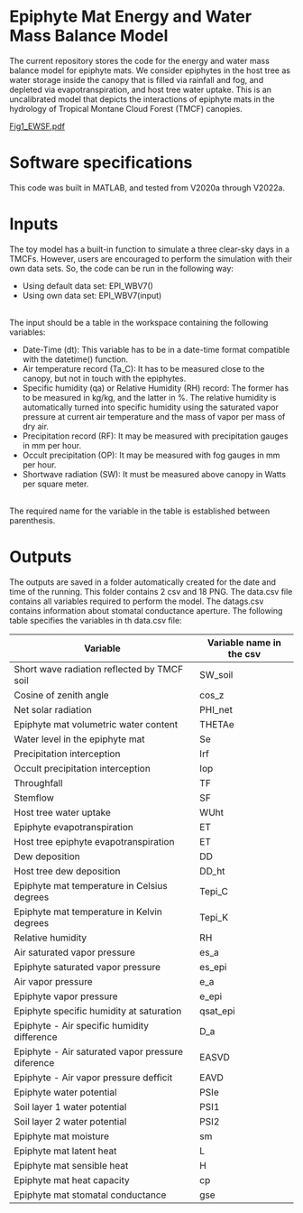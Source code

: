 # Epiphyte Mat Energy and Water Mass Balance Model
The current repository stores the code for the energy and water mass balance model for epiphyte mats. We consider epiphytes in the host tree as water storage inside the canopy that is filled via rainfall and fog, and depleted via evapotranspiration, and host tree water uptake. This is an uncalibrated model that depicts the interactions of epiphyte mats in the hydrology of Tropical Montane Cloud Forest (TMCF) canopies. 

[Fig1_EWSF.pdf](https://github.com/user-attachments/files/16238364/Fig1_EWSF.pdf)

# Software specifications
This code was built in MATLAB, and tested from V2020a through V2022a.


# Inputs
The toy model has a built-in function to simulate a three clear-sky days in a TMCFs. However, users are encouraged to perform the simulation with their own data sets. So, the code can be run in the following way:
  - Using default data set: EPI_WBV7()
  - Using own data set: EPI_WBV7(input)<br/><br/>
  
The input should be a table in the workspace containing the following variables:
  - Date-Time (dt): This variable has to be in a date-time format compatible with the datetime() function.
  - Air temperature record (Ta_C): It has to be measured close to the canopy, but not in touch with the epiphytes.
  - Specific humidity (qa) or Relative Humidity (RH) record: The former has to be measured in kg/kg, and the latter in %. The relative humidity is automatically turned into specific humidity using the saturated vapor pressure at current air temperature and the mass of vapor per mass of dry air.
  - Precipitation record (RF): It may be measured with precipitation gauges in mm per hour.
  - Occult precipitation (OP): It may be measured with fog gauges in mm per hour.
  - Shortwave radiation (SW): It must be measured above canopy in Watts per square meter.<br/><br/>
  
  
The required name for the variable in the table is established between parenthesis.

# Outputs
The outputs are saved in a folder automatically created for the date and time of the running. This folder contains 2 csv and 18 PNG. The data.csv file contains all variables required to perform the model. The datags.csv contains information about stomatal conductance aperture. The following table specifies the variables in th data.csv file:

| Variable | Variable name in the csv |
| ------------- | ------------- |
| Short wave radiation reflected by TMCF soil  | SW_soil |
| Cosine of zenith angle  | cos_z |
| Net solar radiation  | PHI_net |
| Epiphyte mat volumetric water content  | THETAe |
| Water level in the epiphyte mat  | Se |
| Precipitation interception  | Irf |
| Occult precipitation interception   | Iop |
| Throughfall  | TF |
| Stemflow  | SF |
| Host tree water uptake  | WUht |
| Epiphyte evapotranspiration | ET |
| Host tree epiphyte evapotranspiration | ET |
| Dew deposition | DD |
| Host tree dew deposition | DD_ht |
| Epiphyte mat temperature in Celsius degrees | Tepi_C |
| Epiphyte mat temperature in Kelvin degrees | Tepi_K |
| Relative humidity | RH |
| Air saturated vapor pressure | es_a |
| Epiphyte saturated vapor pressure| es_epi |
| Air vapor pressure| e_a |
| Epiphyte vapor pressure| e_epi |
| Epiphyte specific humidity at saturation| qsat_epi |
| Epiphyte - Air specific humidity difference | D_a |
| Epiphyte - Air saturated vapor pressure diference| EASVD |
| Epiphyte - Air vapor pressure defficit| EAVD |
| Epiphyte water potential| PSIe |
| Soil layer 1 water potential| PSI1 |
| Soil layer 2 water potential| PSI2 |
| Epiphyte mat moisture | sm |
| Epiphyte mat latent heat | L |
| Epiphyte mat sensible heat | H |
| Epiphyte mat heat capacity | cp |
| Epiphyte mat stomatal conductance| gse |
